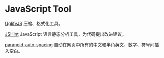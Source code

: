 JavaScript Tool
===============

[UglifyJS](https://github.com/Ju2ender/UglifyJS)
压缩、格式化工具。

[JSHint](https://github.com/Ju2ender/jshint)
JavaScript 语言静态分析工具，为代码提出改进建议。

[paranoid-auto-spacing](https://github.com/Ju2ender/paranoid-auto-spacing)
自动在网页中所有的中文和半角英文、数字、符号间插入空白。

